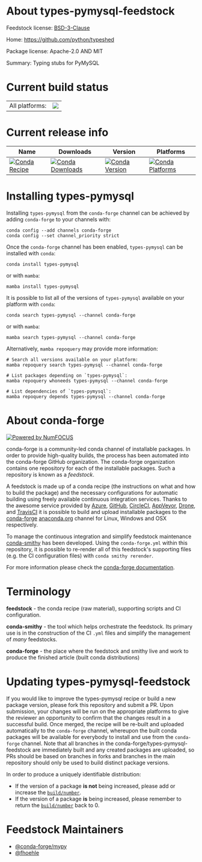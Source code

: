 About types-pymysql-feedstock
=============================

Feedstock license: [BSD-3-Clause](https://github.com/conda-forge/types-pymysql-feedstock/blob/main/LICENSE.txt)

Home: https://github.com/python/typeshed

Package license: Apache-2.0 AND MIT

Summary: Typing stubs for PyMySQL

Current build status
====================


<table><tr><td>All platforms:</td>
    <td>
      <a href="https://dev.azure.com/conda-forge/feedstock-builds/_build/latest?definitionId=13178&branchName=main">
        <img src="https://dev.azure.com/conda-forge/feedstock-builds/_apis/build/status/types-pymysql-feedstock?branchName=main">
      </a>
    </td>
  </tr>
</table>

Current release info
====================

| Name | Downloads | Version | Platforms |
| --- | --- | --- | --- |
| [![Conda Recipe](https://img.shields.io/badge/recipe-types--pymysql-green.svg)](https://anaconda.org/conda-forge/types-pymysql) | [![Conda Downloads](https://img.shields.io/conda/dn/conda-forge/types-pymysql.svg)](https://anaconda.org/conda-forge/types-pymysql) | [![Conda Version](https://img.shields.io/conda/vn/conda-forge/types-pymysql.svg)](https://anaconda.org/conda-forge/types-pymysql) | [![Conda Platforms](https://img.shields.io/conda/pn/conda-forge/types-pymysql.svg)](https://anaconda.org/conda-forge/types-pymysql) |

Installing types-pymysql
========================

Installing `types-pymysql` from the `conda-forge` channel can be achieved by adding `conda-forge` to your channels with:

```
conda config --add channels conda-forge
conda config --set channel_priority strict
```

Once the `conda-forge` channel has been enabled, `types-pymysql` can be installed with `conda`:

```
conda install types-pymysql
```

or with `mamba`:

```
mamba install types-pymysql
```

It is possible to list all of the versions of `types-pymysql` available on your platform with `conda`:

```
conda search types-pymysql --channel conda-forge
```

or with `mamba`:

```
mamba search types-pymysql --channel conda-forge
```

Alternatively, `mamba repoquery` may provide more information:

```
# Search all versions available on your platform:
mamba repoquery search types-pymysql --channel conda-forge

# List packages depending on `types-pymysql`:
mamba repoquery whoneeds types-pymysql --channel conda-forge

# List dependencies of `types-pymysql`:
mamba repoquery depends types-pymysql --channel conda-forge
```


About conda-forge
=================

[![Powered by
NumFOCUS](https://img.shields.io/badge/powered%20by-NumFOCUS-orange.svg?style=flat&colorA=E1523D&colorB=007D8A)](https://numfocus.org)

conda-forge is a community-led conda channel of installable packages.
In order to provide high-quality builds, the process has been automated into the
conda-forge GitHub organization. The conda-forge organization contains one repository
for each of the installable packages. Such a repository is known as a *feedstock*.

A feedstock is made up of a conda recipe (the instructions on what and how to build
the package) and the necessary configurations for automatic building using freely
available continuous integration services. Thanks to the awesome service provided by
[Azure](https://azure.microsoft.com/en-us/services/devops/), [GitHub](https://github.com/),
[CircleCI](https://circleci.com/), [AppVeyor](https://www.appveyor.com/),
[Drone](https://cloud.drone.io/welcome), and [TravisCI](https://travis-ci.com/)
it is possible to build and upload installable packages to the
[conda-forge](https://anaconda.org/conda-forge) [anaconda.org](https://anaconda.org/)
channel for Linux, Windows and OSX respectively.

To manage the continuous integration and simplify feedstock maintenance
[conda-smithy](https://github.com/conda-forge/conda-smithy) has been developed.
Using the ``conda-forge.yml`` within this repository, it is possible to re-render all of
this feedstock's supporting files (e.g. the CI configuration files) with ``conda smithy rerender``.

For more information please check the [conda-forge documentation](https://conda-forge.org/docs/).

Terminology
===========

**feedstock** - the conda recipe (raw material), supporting scripts and CI configuration.

**conda-smithy** - the tool which helps orchestrate the feedstock.
                   Its primary use is in the construction of the CI ``.yml`` files
                   and simplify the management of *many* feedstocks.

**conda-forge** - the place where the feedstock and smithy live and work to
                  produce the finished article (built conda distributions)


Updating types-pymysql-feedstock
================================

If you would like to improve the types-pymysql recipe or build a new
package version, please fork this repository and submit a PR. Upon submission,
your changes will be run on the appropriate platforms to give the reviewer an
opportunity to confirm that the changes result in a successful build. Once
merged, the recipe will be re-built and uploaded automatically to the
`conda-forge` channel, whereupon the built conda packages will be available for
everybody to install and use from the `conda-forge` channel.
Note that all branches in the conda-forge/types-pymysql-feedstock are
immediately built and any created packages are uploaded, so PRs should be based
on branches in forks and branches in the main repository should only be used to
build distinct package versions.

In order to produce a uniquely identifiable distribution:
 * If the version of a package **is not** being increased, please add or increase
   the [``build/number``](https://docs.conda.io/projects/conda-build/en/latest/resources/define-metadata.html#build-number-and-string).
 * If the version of a package **is** being increased, please remember to return
   the [``build/number``](https://docs.conda.io/projects/conda-build/en/latest/resources/define-metadata.html#build-number-and-string)
   back to 0.

Feedstock Maintainers
=====================

* [@conda-forge/mypy](https://github.com/conda-forge/mypy/)
* [@fhoehle](https://github.com/fhoehle/)

